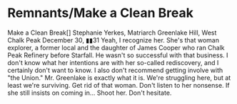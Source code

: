 # Remnants/Make a Clean Break

Make a Clean Break[]
Stephanie Yerkes, Matriarch
Greenlake Hill, West Chalk Peak
December 30, ▮▮31
Yeah, I recognize her. She's that woman explorer, a former local and the daughter of James Cooper who ran Chalk Peak Refinery before Starfall. He wasn't so successful with that business. I don't know what her intentions are with her so-called rediscovery, and I certainly don't want to know. I also don't recommend getting involve with "the Union." Mr. Greenlake is exactly what it is. We're struggling here, but at least we're surviving.
Get rid of that woman. Don't listen to her nonsense. If she still insists on coming in... Shoot her. Don't hesitate.
